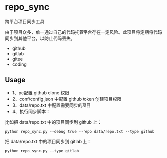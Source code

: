 # repo_sync

跨平台项目同步工具

由于项目众多，单一通过自己的代码托管平台存在一定风险。此项目将定期将代码同步到其他平台，以防止代码丢失。

* github
* gitlab
* gitee
* coding

## Usage

* 1、pc配置 github clone 权限
* 2、conf/config.json 中配置 github token 创建项目权限
* 3、data/repo.txt 中配置需要同步的项目
* 4、执行同步脚本：

比如把 data/repo.txt 中的项目同步到 github 上：
```
python repo_sync.py --debug true --repo data/repo.txt --type github
```

把 data/repo.txt 中的项目同步到 gitlab 上：
```
python repo_sync.py --type gitlab
```
